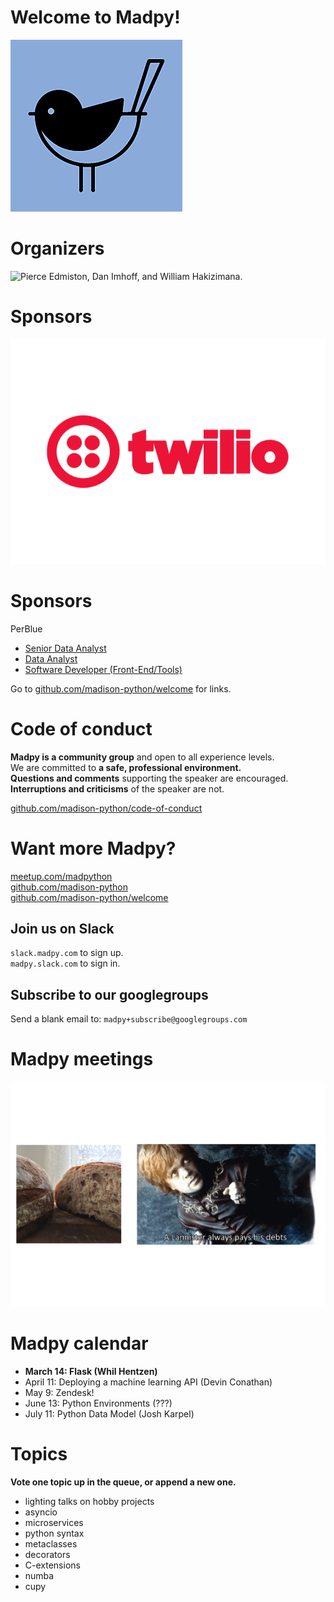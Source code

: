 Welcome to Madpy!
=================

![The Madpy Magpy.](img/madpy-logo.png)

Organizers
==========

![Pierce Edmiston, Dan Imhoff, and William
Hakizimana.](README_files/figure-markdown_strict/organizers-1.png)

Sponsors
========

![](README_files/figure-markdown_strict/twilio-1.png)

Sponsors
========

PerBlue

-   [Senior Data
    Analyst](https://perblue.com/Careers.aspx#op-277104-senior-data-analyst)
-   [Data
    Analyst](https://perblue.com/Careers.aspx#op-305962-data-analyst)
-   [Software Developer
    (Front-End/Tools)](https://perblue.com/Careers.aspx#op-294641-software-developer-frontendtools)

Go to
[github.com/madison-python/welcome](https://github.com/madison-python/welcome)
for links.

Code of conduct
===============

**Madpy is a community group** and open to all experience levels.  
We are committed to **a safe, professional environment.**  
**Questions and comments** supporting the speaker are encouraged.  
**Interruptions and criticisms** of the speaker are not.

[github.com/madison-python/code-of-conduct](https://github.com/madison-python/code-of-conduct)

Want more Madpy?
================

[meetup.com/madpython](https://www.meetup.com/madpython/)  
[github.com/madison-python](https://github.com/madison-python)  
[github.com/madison-python/welcome](https://github.com/madison-python/welcome)

Join us on Slack
----------------

`slack.madpy.com` to sign up.  
`madpy.slack.com` to sign in.

Subscribe to our googlegroups
-----------------------------

Send a blank email to: `madpy+subscribe@googlegroups.com`

Madpy meetings
==============

![Bread.](README_files/figure-markdown_strict/bread-1.png)

Madpy calendar
==============

-   **March 14: Flask (Whil Hentzen)**
-   April 11: Deploying a machine learning API (Devin Conathan)
-   May 9: Zendesk!
-   June 13: Python Environments (???)
-   July 11: Python Data Model (Josh Karpel)

Topics
======

**Vote one topic up in the queue, or append a new one.**

-   lighting talks on hobby projects
-   asyncio
-   microservices
-   python syntax
-   metaclasses
-   decorators
-   C-extensions
-   numba
-   cupy
